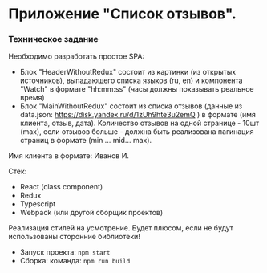 # Приложение "Список отзывов".

### Техническое задание
Необходимо разработать простое SPA:
- Блок "HeaderWithoutRedux" состоит из картинки (из открытых источников), выпадающего списка языков (ru, en) и компонента "Watch" в формате "hh:mm:ss" (часы должны показывать реальное время)
- Блок "MainWithoutRedux" состоит из списка отзывов (данные из data.json: https://disk.yandex.ru/d/1zUh9hte3u2emQ ) в формате (имя клиента, отзыв, дата). Количество отзывов на одной странице - 10шт (max), если отзывов больше - должна быть реализована пагинация страниц в формате (min ... mid... max).

Имя клиента в формате: Иванов И.

Стек:
- React (class component)
- Redux
- Typescript
- Webpack (или другой сборщик проектов)

Реализация стилей на усмотрение.
Будет плюсом, если не будут использованы сторонние библиотеки!

 - Запуск проекта: `npm start`
 - Сборка: команда: `npm run build`
